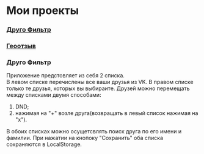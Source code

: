 # Мои проекты

 ### [Друго Фильтр](https://ilyatag.github.io/PrVkFriendsFilter)
 
 ### [Геоотзыв](https://ilyatag.github.io/PrYaMap/)


### Друго Фильтр
Приложение предстовляет из себя 2 списка.  
В левом списке перечислены все ваши друзья из VK. 
В правом списке только те друзья, которых вы выбираите. 
Друзей можно перемещать между списками двумя способами: 

 1. DND;
 2. нажимая на "+" возле друга(возвращать в левый список нажимая на "x").
 
В обоих списках можно осущетсвлять поиск друга по его имени и фамилии. 
При нажатии на кнопоку "Сохранить" оба списка сохраняются в LocalStorage. 
